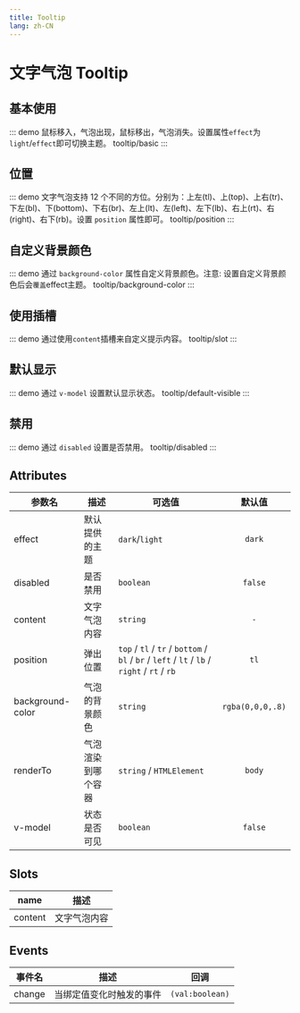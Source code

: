 ```yaml
---
title: Tooltip
lang: zh-CN
---
```


# 文字气泡 Tooltip

## 基本使用
::: demo 鼠标移入，气泡出现，鼠标移出，气泡消失。设置属性`effect`为`light`/`effect`即可切换主题。
tooltip/basic
:::

## 位置
::: demo 文字气泡支持 12 个不同的方位。分别为：上左(tl)、上(top)、上右(tr)、下左(bl)、下(bottom)、下右(br)、左上(lt)、左(left)、左下(lb)、右上(rt)、右(right)、右下(rb)。设置 `position` 属性即可。
tooltip/position
:::

## 自定义背景颜色
::: demo 通过 `background-color` 属性自定义背景颜色。注意: 设置自定义背景颜色后会`覆盖`effect主题。
tooltip/background-color
:::

## 使用插槽
::: demo 通过使用`content`插槽来自定义提示内容。
tooltip/slot
:::


## 默认显示
::: demo 通过 `v-model` 设置默认显示状态。
tooltip/default-visible
:::

## 禁用
::: demo 通过 `disabled` 设置是否禁用。
tooltip/disabled
:::


## Attributes
|参数名|描述|可选值|默认值|
|---|---|---|:---:|
|effect|默认提供的主题|`dark`/`light`|`dark`|
|disabled|是否禁用|`boolean`|`false`|
|content|文字气泡内容|`string`|`-`|
|position|弹出位置|`top` / `tl` / `tr` / `bottom` / `bl` / `br` / `left` / `lt` / `lb` / `right` / `rt` / `rb`|`tl`|
|background-color|气泡的背景颜色|`string`|`rgba(0,0,0,.8)`|
|renderTo|气泡渲染到哪个容器|`string` / `HTMLElement`|`body`|
|v-model|状态是否可见|`boolean`|`false`|


## Slots
|name|描述|
|---|---|
|content|文字气泡内容|

## Events
|事件名|描述|回调|
|---|---|---|
|change|当绑定值变化时触发的事件|`(val:boolean)`|
